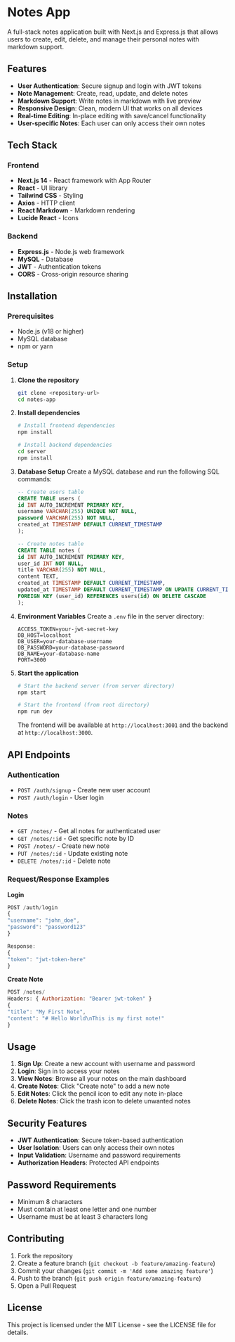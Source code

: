 # Notes App

A full-stack notes application built with Next.js and Express.js that allows users to create, edit, delete, and manage their personal notes with markdown support.

## Features

- **User Authentication**: Secure signup and login with JWT tokens
- **Note Management**: Create, read, update, and delete notes
- **Markdown Support**: Write notes in markdown with live preview
- **Responsive Design**: Clean, modern UI that works on all devices
- **Real-time Editing**: In-place editing with save/cancel functionality
- **User-specific Notes**: Each user can only access their own notes

## Tech Stack

### Frontend
- **Next.js 14** - React framework with App Router
- **React** - UI library
- **Tailwind CSS** - Styling
- **Axios** - HTTP client
- **React Markdown** - Markdown rendering
- **Lucide React** - Icons

### Backend
- **Express.js** - Node.js web framework
- **MySQL** - Database
- **JWT** - Authentication tokens
- **CORS** - Cross-origin resource sharing

## Installation

### Prerequisites
- Node.js (v18 or higher)
- MySQL database
- npm or yarn

### Setup

1. **Clone the repository**
   ```bash
   git clone <repository-url>
   cd notes-app
   ```

2. **Install dependencies**
   ```bash
   # Install frontend dependencies
   npm install

   # Install backend dependencies
   cd server
   npm install
   ```

3. **Database Setup**
   Create a MySQL database and run the following SQL commands:

   ```sql
   -- Create users table
   CREATE TABLE users (
   id INT AUTO_INCREMENT PRIMARY KEY,
   username VARCHAR(255) UNIQUE NOT NULL,
   password VARCHAR(255) NOT NULL,
   created_at TIMESTAMP DEFAULT CURRENT_TIMESTAMP
   );

   -- Create notes table
   CREATE TABLE notes (
   id INT AUTO_INCREMENT PRIMARY KEY,
   user_id INT NOT NULL,
   title VARCHAR(255) NOT NULL,
   content TEXT,
   created_at TIMESTAMP DEFAULT CURRENT_TIMESTAMP,
   updated_at TIMESTAMP DEFAULT CURRENT_TIMESTAMP ON UPDATE CURRENT_TIMESTAMP,
   FOREIGN KEY (user_id) REFERENCES users(id) ON DELETE CASCADE
   );
   ```

4. **Environment Variables**
   Create a `.env` file in the server directory:
   ```env
   ACCESS_TOKEN=your-jwt-secret-key
   DB_HOST=localhost
   DB_USER=your-database-username
   DB_PASSWORD=your-database-password
   DB_NAME=your-database-name
   PORT=3000
   ```

5. **Start the application**
   ```bash
   # Start the backend server (from server directory)
   npm start

   # Start the frontend (from root directory)
   npm run dev
   ```

   The frontend will be available at `http://localhost:3001` and the backend at `http://localhost:3000`.

## API Endpoints

### Authentication
- `POST /auth/signup` - Create new user account
- `POST /auth/login` - User login

### Notes
- `GET /notes/` - Get all notes for authenticated user
- `GET /notes/:id` - Get specific note by ID
- `POST /notes/` - Create new note
- `PUT /notes/:id` - Update existing note
- `DELETE /notes/:id` - Delete note

### Request/Response Examples

**Login**
```javascript
POST /auth/login
{
"username": "john_doe",
"password": "password123"
}

Response:
{
"token": "jwt-token-here"
}
```

**Create Note**
```javascript
POST /notes/
Headers: { Authorization: "Bearer jwt-token" }
{
"title": "My First Note",
"content": "# Hello World\nThis is my first note!"
}
```

## Usage

1. **Sign Up**: Create a new account with username and password
2. **Login**: Sign in to access your notes
3. **View Notes**: Browse all your notes on the main dashboard
4. **Create Notes**: Click "Create note" to add a new note
5. **Edit Notes**: Click the pencil icon to edit any note in-place
6. **Delete Notes**: Click the trash icon to delete unwanted notes

## Security Features

- **JWT Authentication**: Secure token-based authentication
- **User Isolation**: Users can only access their own notes
- **Input Validation**: Username and password requirements
- **Authorization Headers**: Protected API endpoints

## Password Requirements

- Minimum 8 characters
- Must contain at least one letter and one number
- Username must be at least 3 characters long

## Contributing

1. Fork the repository
2. Create a feature branch (`git checkout -b feature/amazing-feature`)
3. Commit your changes (`git commit -m 'Add some amazing feature'`)
4. Push to the branch (`git push origin feature/amazing-feature`)
5. Open a Pull Request

## License

This project is licensed under the MIT License - see the LICENSE file for details.
